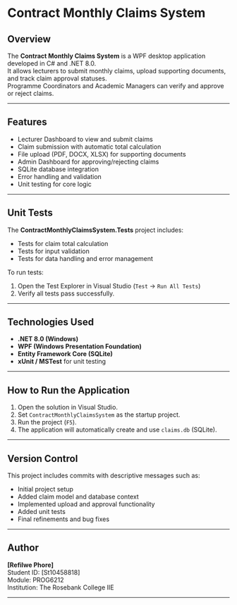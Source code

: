 ﻿# Contract Monthly Claims System

##  Overview
The **Contract Monthly Claims System** is a WPF desktop application developed in C# and .NET 8.0.  
It allows lecturers to submit monthly claims, upload supporting documents, and track claim approval statuses.  
Programme Coordinators and Academic Managers can verify and approve or reject claims.

---

## Features
- Lecturer Dashboard to view and submit claims  
- Claim submission with automatic total calculation  
- File upload (PDF, DOCX, XLSX) for supporting documents  
- Admin Dashboard for approving/rejecting claims  
- SQLite database integration  
- Error handling and validation  
- Unit testing for core logic    

---

## Unit Tests
The **ContractMonthlyClaimsSystem.Tests** project includes:
- Tests for claim total calculation  
- Tests for input validation  
- Tests for data handling and error management  

To run tests:
1. Open the Test Explorer in Visual Studio (`Test` → `Run All Tests`)
2. Verify all tests pass successfully.

---

## Technologies Used
- **.NET 8.0 (Windows)**  
- **WPF (Windows Presentation Foundation)**  
- **Entity Framework Core (SQLite)**  
- **xUnit / MSTest** for unit testing  

---

## How to Run the Application
1. Open the solution in Visual Studio.  
2. Set `ContractMonthlyClaimsSystem` as the startup project.  
3. Run the project (`F5`).  
4. The application will automatically create and use `claims.db` (SQLite).  

---

## Version Control
This project includes  commits with descriptive messages such as:
- Initial project setup  
- Added claim model and database context  
- Implemented upload and approval functionality  
- Added unit tests  
- Final refinements and bug fixes  

---

##  Author
**[Refilwe Phore]**  
Student ID: [St10458818]  
Module: PROG6212  
Institution: The Rosebank College IIE  

---


